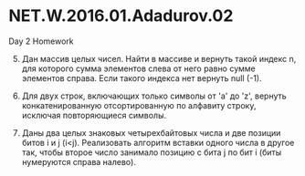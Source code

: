 # NET.W.2016.01.Adadurov.02
Day 2 Homework

5. Дан массив целых чисел. Найти в массиве и вернуть такой индекс n, для
которого сумма элементов слева от него равно сумме элементов справа. Если
такого индекса нет вернуть null (-1).


6. Для двух строк, включающих только символы от 'a' до 'z', вернуть
конкатенированную отсортированную по алфавиту строку, исключая
повторяющиеся символы.

7. Даны два целых знаковых четырехбайтовых числа и две позиции битов i и j (i<j).
Реализовать алгоритм вставки одного числа в другое так, чтобы второе число
занимало позицию с бита j по бит i (биты нумеруются справа налево).

